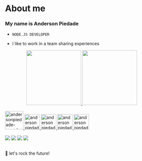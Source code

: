### <h1>About me</h1> 
### <h3>My name is Anderson Piedade</h3>
-     NODE.JS DEVELOPER
-  I like to work in a team sharing experiences

<div align="center">
  <a href="https://github.com/andersonpiedade">
  <img height="180em" src="https://github-readme-stats.vercel.app/api?username=andersonpiedade&show_icons=true&theme=dracula&include_all_commits=true&count_private=true"/>
  <img height="180em" src="https://github-readme-stats.vercel.app/api/top-langs/?username=andersonpiedade&layout=compact&langs_count=7&theme=dracula"/>
</div>
<br>

<div><!--Icones das linguagens-->

  <img align="rigth" alt="andersonpiedade-mysql" height="60" width="60" src="https://cdn.jsdelivr.net/gh/devicons/devicon/icons/mysql/mysql-original-wordmark.svg" />
    <img align="rigth" alt="andersonpiedade-npm" height="50" width="50"  src="https://cdn.jsdelivr.net/gh/devicons/devicon/icons/npm/npm-original-wordmark.svg" />
       <img  align="rigth" alt="andersonpiedade-node" height="50" width="50" src="https://cdn.jsdelivr.net/gh/devicons/devicon/icons/nodejs/nodejs-original.svg" />
           <img  align="rigth" alt="andersonpiedade-tp" height="50" width="50" src="https://cdn.jsdelivr.net/gh/devicons/devicon/icons/typescript/typescript-original.svg" />
            <img  align="rigth" alt="andersonpiedade-tp" height="50" width="50" src="https://cdn.jsdelivr.net/gh/devicons/devicon/icons/vscode/vscode-original.svg" />
          
          
          
          
              
  <!-- 
    <img align="rigth" alt="Rafa-HTML" height="30" width="30" src="https://raw.githubusercontent.com/devicons/devicon/master/icons/html5/html5-original.svg">
  -->
  <!-- 
    <img align="rigth" alt="Rafa-CSS" height="30" width="30" src="https://raw.githubusercontent.com/devicons/devicon/master/icons/css3/css3-original.svg">
  -->
  
  <!-- 
    <img align="rigth" alt="Rafa-Js" height="30" width="30" src="https://raw.githubusercontent.com/devicons/devicon/master/icons/javascript/javascript-plain.svg">
  -->
</div><!--Icones das linguagens-->
<br>

<div> 
  <a href="https://www.youtube.com/channel/UCyZbFMuCs-gyCun2tL22COQ" target="_blank"><img src="https://img.shields.io/badge/YouTube-FF0000?style=for-the-badge&logo=youtube&logoColor=white" target="_blank"></a>
  <a href="https://instagram.com/andersonpiedade_04" target="_blank"><img src="https://img.shields.io/badge/-Instagram-%23E4405F?style=for-the-badge&logo=instagram&logoColor=white" target="_blank"></a>
  <a href = "mailto:andrealfredo04@gmail.com"><img src="https://img.shields.io/badge/-Gmail-%23333?style=for-the-badge&logo=gmail&logoColor=white" target="_blank"></a>
  <a href="https://www.linkedin.com/in/anderson-piedade-036135231" target="_blank"><img src="https://img.shields.io/badge/-LinkedIn-%230077B5?style=for-the-badge&logo=linkedin&logoColor=white" target="_blank"></a> 
</div>

<br>

🚀 let's rock the future!
